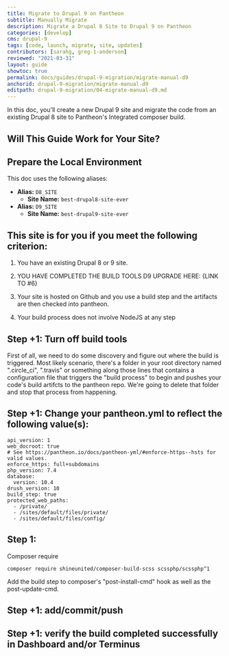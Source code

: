 ```yaml
---
title: Migrate to Drupal 9 on Pantheon
subtitle: Manually Migrate
description: Migrate a Drupal 8 Site to Drupal 9 on Pantheon
categories: [develop]
cms: drupal-9
tags: [code, launch, migrate, site, updates]
contributors: [sarahg, greg-1-anderson]
reviewed: "2021-03-31"
layout: guide
showtoc: true
permalink: docs/guides/drupal-9-migration/migrate-manual-d9
anchorid: drupal-9-migration/migrate-manual-d9
editpath: drupal-9-migration/04-migrate-manual-d9.md
---
```


In this doc, you'll create a new Drupal 9 site and migrate the code from an existing Drupal 8 site to Pantheon's Integrated composer build.

## Will This Guide Work for Your Site?

<Partial file="drupal-9/upgrade-site-requirements.md" />

## Prepare the Local Environment

<Partial file="drupal-9/prepare-local-environment.md" />

This doc uses the following aliases:

- **Alias:** `D8_SITE`
  - **Site Name:** `best-drupal8-site-ever`
- **Alias:** `D9_SITE`
  - **Site Name:** `best-drupal9-site-ever`

## This site is for you if you meet the following criterion:

1. You have an existing Drupal 8 or 9 site.

1. YOU HAVE COMPLETED THE BUILD TOOLS D9 UPGRADE HERE: {LINK TO #6}

1. Your site is hosted on Github and you use a build step and the artifacts are then checked into pantheon.

1. Your build process does not involve NodeJS at any step



## Step +1: Turn off build tools

First of all, we need to do some discovery and figure out where the build is triggered. Most likely scenario, there's a folder in your root directory named ".circle_ci", ".travis" or something along those lines that contains a configuration file that triggers the "build process" to begin and pushes your code's build artifcts to the pantheon repo. We're going to delete that folder and stop that process from happening.

## Step +1: Change your pantheon.yml to reflect the following value(s):

```
api_version: 1
web_docroot: true
# See https://pantheon.io/docs/pantheon-yml/#enforce-https--hsts for valid values.
enforce_https: full+subdomains
php_version: 7.4
database:
  version: 10.4
drush_version: 10
build_step: true
protected_web_paths:
  - /private/
  - /sites/default/files/private/
  - /sites/default/files/config/
```
## Step 1:

Composer require

```
composer require shineunited/composer-build-scss scssphp/scssphp^1
```
Add the build step to composer's "post-install-cmd" hook as well as the post-update-cmd.

## Step +1: add/commit/push

## Step +1: verify the build completed successfully in Dashboard and/or Terminus
